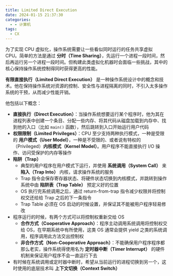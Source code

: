```yaml
---
title: Limited Direct Execution
date: 2024-01-15 21:37:30
categories:
  - - 计算机
tags:
  - CX
---
```


为了实现 CPU 虚拟化，操作系统需要让一些看似同时运行的任务共享虚拟 CPU。简单的方法是通过 **分时（Time Sharing）**，先运行一个进程一段时间，然后再运行另一个进程一段时间。但构建此类虚拟化机器时会面临一些挑战，其中的核心保持操作系统控制得同时获得更高的性能。

**有限直接执行（Limited Direct Execution）** 是一种操作系统设计中的概念和技术。他在保持操作系统对资源的控制、安全性与进程隔离的同时，不引入太多操作系统的干预，从而减少性能开销。

他包括以下概念：

- **直接执行（Direct Execution）**：当操作系统想要运行某个程序时，他为其在进程列表中创建一个条目、分配一些内存、将其代码从磁盘加载到内存中、找到他的入口（比如 `main()` 函数），然后跳转到入口开始运行用户代码
- **权限限制（Limited Privileges）**：CPU 至少支持两种执行模式，一种是受限的 **用户模式（User Model）**，一种是不受限的、或者说有特权的（Privileged）**内核模式（Kernel Model）**。用户程序不能直接执行 I/O 操作、访问受保护的内存等操作
- **陷阱（Trap）**
	- 典型的用户程序在用户模式下运行，并使用 **系统调用（System Call）** 来 **陷入（Trap Into）** 内核，请求操作系统的服务
	- Trap 指令会保存寄存器状态、将硬件状态切换到内核模式，并跳转到操作系统中由 **陷阱表（Trap Table）** 预定义好的位置
	- OS 执行完系统调用之后，通过 return-from-trap 指令减少权限并将控制权交还给给 Trap 之后的下一条指令
	- Trap Table 必须在 OS 启动的时候设置，并保证其不能被用户程序轻易修改
- 程序运行的时候，有两个方式可以将控制权重新交给 OS
	- **合作方式（Cooperative Approach）**：程序主动调用系统调用将控制权交给 OS，在早期系统中有所使用，这类 OS 通常会提供 yield 之类的系统调用，程序调用此方法交出控制权
	- **非合作方式（Non-Cooperative Approach）**：不能确保用户程序程序都那么老实，操作系统得使用名为 **定时器中断（Timer Interrupt）** 的硬件机制来保证用户程序不会一直运行下去
- 有时候在系统调用或定时器中断时，希望从当前运行的进程切换到另一个，这时使用的底层技术叫 **上下文切换（Context Switch）**

